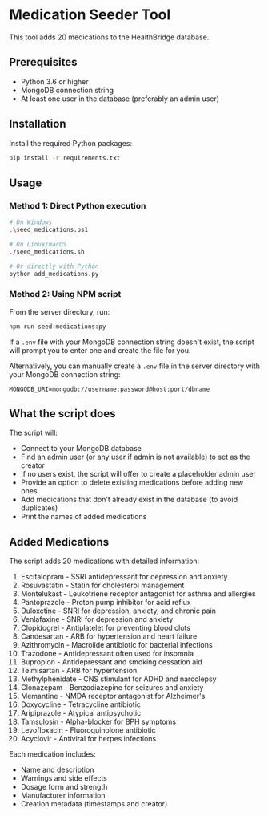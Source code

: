 # Medication Seeder Tool

This tool adds 20 medications to the HealthBridge database.

## Prerequisites

- Python 3.6 or higher
- MongoDB connection string
- At least one user in the database (preferably an admin user)

## Installation

Install the required Python packages:

```bash
pip install -r requirements.txt
```

## Usage

### Method 1: Direct Python execution

```bash
# On Windows
.\seed_medications.ps1

# On Linux/macOS
./seed_medications.sh

# Or directly with Python
python add_medications.py
```

### Method 2: Using NPM script

From the server directory, run:

```bash
npm run seed:medications:py
```

If a `.env` file with your MongoDB connection string doesn't exist, the script will prompt you to enter one and create the file for you.

Alternatively, you can manually create a `.env` file in the server directory with your MongoDB connection string:

```
MONGODB_URI=mongodb://username:password@host:port/dbname
```

## What the script does

The script will:
- Connect to your MongoDB database
- Find an admin user (or any user if admin is not available) to set as the creator
- If no users exist, the script will offer to create a placeholder admin user
- Provide an option to delete existing medications before adding new ones
- Add medications that don't already exist in the database (to avoid duplicates)
- Print the names of added medications

## Added Medications

The script adds 20 medications with detailed information:

1. Escitalopram - SSRI antidepressant for depression and anxiety
2. Rosuvastatin - Statin for cholesterol management
3. Montelukast - Leukotriene receptor antagonist for asthma and allergies
4. Pantoprazole - Proton pump inhibitor for acid reflux
5. Duloxetine - SNRI for depression, anxiety, and chronic pain
6. Venlafaxine - SNRI for depression and anxiety
7. Clopidogrel - Antiplatelet for preventing blood clots
8. Candesartan - ARB for hypertension and heart failure
9. Azithromycin - Macrolide antibiotic for bacterial infections
10. Trazodone - Antidepressant often used for insomnia
11. Bupropion - Antidepressant and smoking cessation aid
12. Telmisartan - ARB for hypertension
13. Methylphenidate - CNS stimulant for ADHD and narcolepsy
14. Clonazepam - Benzodiazepine for seizures and anxiety
15. Memantine - NMDA receptor antagonist for Alzheimer's
16. Doxycycline - Tetracycline antibiotic
17. Aripiprazole - Atypical antipsychotic
18. Tamsulosin - Alpha-blocker for BPH symptoms
19. Levofloxacin - Fluoroquinolone antibiotic
20. Acyclovir - Antiviral for herpes infections

Each medication includes:
- Name and description
- Warnings and side effects
- Dosage form and strength
- Manufacturer information
- Creation metadata (timestamps and creator) 